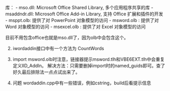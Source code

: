 库：
	- mso.dll: Microsoft Office Shared Library, 多个应用程序共享的库
	- msaddndr.dll: Microsoft Office Add-in Library, 支持 Office 扩展和插件的开发
	- msppt.olb: 提供了对 PowerPoint 对象模型的访问
	- msword.olb : 提供了对 Word 对象模型的访问
	- msexcel.olb : 提供了对 Excel 对象模型的访问

目前不用包含office也就是mso.dll了，因为olb中会包含这个。

2. iwordaddin接口中有一个方法为	CountWords

3. import msword.olb时注意，链接器提示msword.tlh和VBE6EXT.tlh中会重复定义IID_AddIn。
	解决方法：只需要删掉import时的named_guids即可。查了好久最后排除法一点点试出来了。

4. 问题
    wordaddin.cpp中有一些错误，例如cstring，build后看提示信息